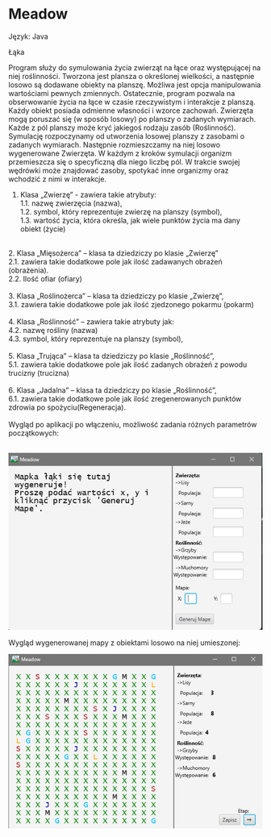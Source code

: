 # Meadow
Język: Java

Łąka

Program służy do symulowania życia zwierząt na łące oraz występującej na niej roślinności. Tworzona jest plansza o określonej wielkości, a następnie losowo są dodawane obiekty na planszę. Możliwa jest opcja manipulowania wartościami pewnych zmiennych. Ostatecznie, program pozwala na obserwowanie życia na łące w czasie rzeczywistym i interakcje z planszą. Każdy obiekt posiada odmienne własności i wzorce zachowań.  Zwierzęta mogą poruszać się (w sposób losowy) po planszy o zadanych wymiarach. Każde z pól planszy może kryć jakiegoś rodzaju zasób (Roślinność). Symulację rozpoczynamy od utworzenia losowej planszy z zasobami o zadanych wymiarach. Następnie rozmieszczamy na niej losowo wygenerowane Zwierzęta. W każdym z kroków symulacji organizm przemieszcza się o specyficzną dla niego liczbę pól. W trakcie swojej wędrówki może znajdować zasoby, spotykać inne organizmy oraz wchodzić z nimi w interakcje.<br />

1. Klasa „Zwierzę” - zawiera takie atrybuty: <br />
1.1. nazwę zwierzęcia (nazwa), <br />
1.2. symbol, który reprezentuje zwierzę na planszy (symbol),<br />
1.3. wartość życia, która określa, jak wiele punktów życia ma dany obiekt (życie)<br />
<br />
2. Klasa „Mięsożerca” – klasa ta dziedziczy po klasie „Zwierzę”<br />
2.1.  zawiera takie dodatkowe pole jak ilość zadawanych obrażeń (obrażenia).<br />
2.2. Ilość ofiar (ofiary)<br />
<br />
3. Klasa „Roślinożerca” – klasa ta dziedziczy po klasie „Zwierzę”, <br />
3.1. zawiera takie dodatkowe pole jak ilość zjedzonego pokarmu (pokarm)<br />
<br />
4. Klasa „Roślinność” – zawiera takie atrybuty jak:<br />
4.2. nazwę rośliny (nazwa)<br />
4.3. symbol, który reprezentuje na planszy (symbol),<br />
<br />
5. Klasa „Trująca” – klasa ta dziedziczy po klasie „Roślinność”,<br />
5.1. zawiera takie dodatkowe pole jak ilość zadanych obrażeń z powodu trucizny (trucizna)<br />
<br />
6. Klasa „Jadalna” – klasa ta dziedziczy po klasie „Roślinność”,<br />
6.1. zawiera takie dodatkowe pole jak ilość zregenerowanych punktów zdrowia po spożyciu(Regeneracja).<br />
<br />
Wygląd po aplikacji po włączeniu, możliwość zadania różnych parametrów początkowych:<br /><br />

![Screenshot](Meadowekran.png)<br />

Wygląd wygenerowanej mapy z obiektami losowo na niej umieszonej:<br />

![Screenshot](Meadowmapa.png)<br />

